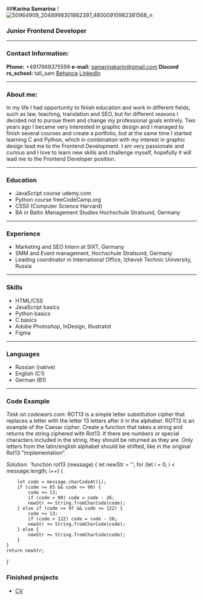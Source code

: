 ##**Karina Samarina**
!![50964909_2048998301862397_48000910982381568_n](https://github.com/KarinaSamr/rsschool-cv/assets/137826507/c9aa7fc4-2e24-449b-8949-71e1c0000cef)

### Junior Frontend Developer

---

### Contact Information:

**Phone:** +4917669375599
**e-mail:** samarinakarin@gmail.com
**Discord rs_school:** tali_sam
[Behance](https://www.behance.net/karinasamarina)
[LinkedIn](https://www.linkedin.com/in/karina-samarina-519b8897/)

---

### About me:

 In my life I had opportunity to finish education and work in different fields, such as law, teaching, translation and SEO, but for different reasons I decided not to pursue them and change my professional goals entirely. Two years ago I became very interested in graphic design and I managed to finish several courses and create a portfolio, but at the same time I started learning C and Python, which in combination with my interest in graphic design lead me to the Frontend Development. I am very passionate and curious and I love to learn new skills and challenge myself, hopefully it will lead me to the Frontend Developer position. 

---

### Education

- JavaScript course udemy.com
- Python course freeCodeCamp.org
- CS50 (Computer Science Harvard)
- BA in Baltic Management Studies Hochschule Stralsund, Germany

---

### Experience

- Marketing and SEO Intern at SIXT, Germany
- SMM and Event management, Hochschule Stralsund, Germany
- Leading coordinator in International Office, Izhevsk Technic University, Russia

---

### Skills

- HTML/CSS
- JavaScript basics
- Python basics
- C basics
- Adobe Photoshop, InDesign, Illustratot
- Figma

---

### Languages

- Russian (native)
- English (C1)
- German (B1)

---

### Code Example

*Task on codewars.com:* ROT13 is a simple letter substitution cipher that replaces a letter with the letter 13 letters after it in the alphabet. ROT13 is an example of the Caesar cipher. 
Create a function that takes a string and returns the string ciphered with Rot13. If there are numbers or special characters included in the string, they should be returned as they are. Only letters from the latin/english alphabet should be shifted, like in the original Rot13 "implementation".

*Solution:* ´function rot13 (message) {
    let newStr = '';
    for (let i = 0; i < message.length; i++) {

        let code = message.charCodeAt(i);
        if (code >= 65 && code <= 90) {
            code += 13;
            if (code > 90) code = code - 26;
            newStr += String.fromCharCode(code);
        } else if (code >= 97 && code <= 122) {
            code += 13;
            if (code > 122) code = code - 26;
            newStr += String.fromCharCode(code);
        } else {
            newStr += String.fromCharCode(code);
        }
    }
    return newStr;
}´

### Finished projects

- [CV](https://github.com/KarinaSamr/rsschool-cv/blob/gh-pages/cv.md) 
